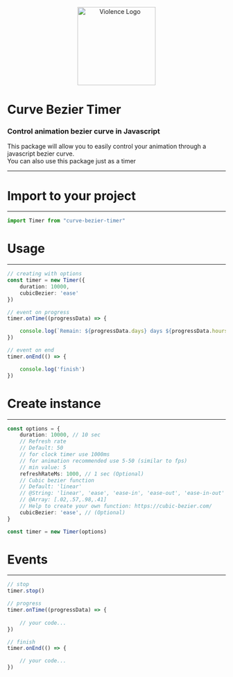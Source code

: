 <p align="center">
  <a href="https://violence.dev/logo-big" target="blank">
      <img src="https://violence.dev/img/logo-big.svg" width="180" alt="Violence Logo" />
  </a>
</p>

# Curve Bezier Timer

### Control animation bezier curve in Javascript

This package will allow you to easily control your animation through a javascript bezier curve.<br>
You can also use this package just as a timer

<hr>

# Import to your project 
<hr>

```typescript
import Timer from "curve-bezier-timer"
```

# Usage
<hr>

```typescript
// creating with options
const timer = new Timer({
    duration: 10000,
    cubicBezier: 'ease'
})

// event on progress
timer.onTime((progressData) => {

    console.log(`Remain: ${progressData.days} days ${progressData.hours}:${progressData.minutes}:${progressData.seconds}:${progressData.ms} (total: ${progressData.progress}%)`)
})

// event on end
timer.onEnd(() => {

    console.log('finish')
})

```

# Create instance
<hr>

```typescript
const options = {
    duration: 10000, // 10 sec
    // Refresh rate
    // Default: 50
    // for clock timer use 1000ms
    // for animation recommended use 5-50 (similar to fps)
    // min value: 5
    refreshRateMs: 1000, // 1 sec (Optional)
    // Сubic bezier function 
    // Default: 'linear'
    // @String: 'linear', 'ease', 'ease-in', 'ease-out', 'ease-in-out' 
    // @Array: [.02,.57,.98,.41]
    // Help to create your own function: https://cubic-bezier.com/ 
    cubicBezier: 'ease', // (Optional)
}

const timer = new Timer(options)
```

# Events
<hr>

```typescript
// stop
timer.stop()

// progress
timer.onTime((progressData) => {
    
    // your code...
})

// finish
timer.onEnd(() => {

    // your code...
})
```
